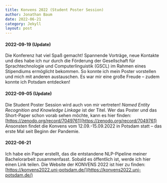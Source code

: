 ```yaml
---
title: Konvens 2022 (Student Poster Session)
author: Jonathan Baum
date: 2022-06-21
category: Jekyll
layout: post
---
```


#### 2022-09-19 (Update)
Die Konferenz hat viel Spaß gemacht! Spannende Vorträge, neue Kontakte und dies habe ich nur durch die Förderung der Gesellschaft für Sprachtechnologie und Computerlinguistik (GSCL) im Rahmen eines Stipendiums ermöglicht bekommen. So konnte ich mein Poster vorstellen und mich mit anderen austauschen. Es war mir eine große Freude – zudem konnte ich Potsdam entdecken!

#### 2022-09-05 (Update)
Die Student Poster Session wird auch von mir vertreten! _Named Entity Recognition and Knowledge Linkage_ ist der Titel. Wer das Poster und das Short-Paper schon vorab sehen möchte, kann es hier finden: [https://zenodo.org/record/7049761](https://zenodo.org/record/7049761) Ansonsten findet die Konvens vom 12.09.-15.09.2022 in Potsdam statt – das erste Mal seit Beginn der Pandemie.

#### 2022-06-21
Ich habe ein Paper erstellt, das die entstandene NLP-Pipeline meiner Bachelorarbeit zusammenfasst. Sobald es öffentlich ist, werde ich hier einen Link teilen. Die Website der KONVENS 2022 ist hier zu finden: [https://konvens2022.uni-potsdam.de/](https://konvens2022.uni-potsdam.de/)